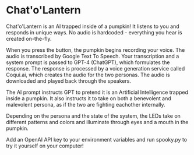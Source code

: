 # Chat'o'Lantern
Chat'o'Lantern is an AI trapped inside of a pumpkin! It listens to you and responds in unique ways. No audio is hardcoded - everything you hear is created on-the-fly.

When you press the button, the pumpkin begins recording your voice. The audio is transcribed by Google Text To Speech.
Your transcription and a system prompt is passed to GPT-4 (ChatGPT), which formulates the response.
The response is processed by a voice generation service called Coqui.ai, which creates the audio for the two personas. The audio is downloaded and played back through the speakers.

The AI prompt instructs GPT to pretend it is an Artificial Intelligence trapped inside a pumpkin. It also instructs it to take on both a benevolent and malevolent persona, as if the two are fighting eachother internally. 

Depending on the persona and the state of the system, the LEDs take on different patterns and colors and illuminate through eyes and a mouth in the pumpkin.

Add an OpenAI API key to your environment variables and run spooky.py to try it yourself on your computer!